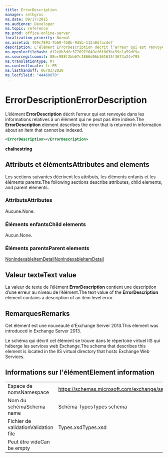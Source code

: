 ```yaml
---
title: ErrorDescription
manager: sethgros
ms.date: 09/17/2015
ms.audience: Developer
ms.topic: reference
ms.prod: office-online-server
localization_priority: Normal
ms.assetid: 409c7893-7b69-4b0b-9d5b-112a0dfacde7
description: L’élément ErrorDescription décrit l’erreur qui est renvoyée dans les informations relatives à un élément qui ne peut pas être indexé.
ms.openlocfilehash: d12e8b3dfc377097f649ef6f863bc59c1a59df9a
ms.sourcegitcommit: 88ec988f2bb67c1866d06b361615f3674a24e795
ms.translationtype: MT
ms.contentlocale: fr-FR
ms.lasthandoff: 06/03/2020
ms.locfileid: "44460070"
---
```

# <a name="errordescription"></a><span data-ttu-id="3cb50-103">ErrorDescription</span><span class="sxs-lookup"><span data-stu-id="3cb50-103">ErrorDescription</span></span>

<span data-ttu-id="3cb50-104">L’élément **ErrorDescription** décrit l’erreur qui est renvoyée dans les informations relatives à un élément qui ne peut pas être indexé.</span><span class="sxs-lookup"><span data-stu-id="3cb50-104">The **ErrorDescription** element describes the error that is returned in information about an item that cannot be indexed.</span></span> 
  
```XML
<ErrorDescription></ErrorDescription>
```

 <span data-ttu-id="3cb50-105">**chaîne**</span><span class="sxs-lookup"><span data-stu-id="3cb50-105">**string**</span></span>
## <a name="attributes-and-elements"></a><span data-ttu-id="3cb50-106">Attributs et éléments</span><span class="sxs-lookup"><span data-stu-id="3cb50-106">Attributes and elements</span></span>

<span data-ttu-id="3cb50-107">Les sections suivantes décrivent les attributs, les éléments enfants et les éléments parents.</span><span class="sxs-lookup"><span data-stu-id="3cb50-107">The following sections describe attributes, child elements, and parent elements.</span></span>
  
### <a name="attributes"></a><span data-ttu-id="3cb50-108">Attributs</span><span class="sxs-lookup"><span data-stu-id="3cb50-108">Attributes</span></span>

<span data-ttu-id="3cb50-109">Aucune.</span><span class="sxs-lookup"><span data-stu-id="3cb50-109">None.</span></span>
  
### <a name="child-elements"></a><span data-ttu-id="3cb50-110">Éléments enfants</span><span class="sxs-lookup"><span data-stu-id="3cb50-110">Child elements</span></span>

<span data-ttu-id="3cb50-111">Aucun.</span><span class="sxs-lookup"><span data-stu-id="3cb50-111">None.</span></span>
  
### <a name="parent-elements"></a><span data-ttu-id="3cb50-112">Éléments parents</span><span class="sxs-lookup"><span data-stu-id="3cb50-112">Parent elements</span></span>

[<span data-ttu-id="3cb50-113">NonIndexableItemDetail</span><span class="sxs-lookup"><span data-stu-id="3cb50-113">NonIndexableItemDetail</span></span>](nonindexableitemdetail.md)
  
## <a name="text-value"></a><span data-ttu-id="3cb50-114">Valeur texte</span><span class="sxs-lookup"><span data-stu-id="3cb50-114">Text value</span></span>

<span data-ttu-id="3cb50-115">La valeur de texte de l’élément **ErrorDescription** contient une description d’une erreur au niveau de l’élément.</span><span class="sxs-lookup"><span data-stu-id="3cb50-115">The text value of the **ErrorDescription** element contains a description of an item level error.</span></span> 
  
## <a name="remarks"></a><span data-ttu-id="3cb50-116">Remarques</span><span class="sxs-lookup"><span data-stu-id="3cb50-116">Remarks</span></span>

<span data-ttu-id="3cb50-117">Cet élément est une nouveauté d'Exchange Server 2013.</span><span class="sxs-lookup"><span data-stu-id="3cb50-117">This element was introduced in Exchange Server 2013.</span></span>
  
<span data-ttu-id="3cb50-118">Le schéma qui décrit cet élément se trouve dans le répertoire virtuel IIS qui héberge les services web Exchange.</span><span class="sxs-lookup"><span data-stu-id="3cb50-118">The schema that describes this element is located in the IIS virtual directory that hosts Exchange Web Services.</span></span>
  
## <a name="element-information"></a><span data-ttu-id="3cb50-119">Informations sur l'élément</span><span class="sxs-lookup"><span data-stu-id="3cb50-119">Element information</span></span>

|||
|:-----|:-----|
|<span data-ttu-id="3cb50-120">Espace de noms</span><span class="sxs-lookup"><span data-stu-id="3cb50-120">Namespace</span></span>  <br/> |https://schemas.microsoft.com/exchange/services/2006/types  <br/> |
|<span data-ttu-id="3cb50-121">Nom du schéma</span><span class="sxs-lookup"><span data-stu-id="3cb50-121">Schema name</span></span>  <br/> |<span data-ttu-id="3cb50-122">Schéma Types</span><span class="sxs-lookup"><span data-stu-id="3cb50-122">Types schema</span></span>  <br/> |
|<span data-ttu-id="3cb50-123">Fichier de validation</span><span class="sxs-lookup"><span data-stu-id="3cb50-123">Validation file</span></span>  <br/> |<span data-ttu-id="3cb50-124">Types.xsd</span><span class="sxs-lookup"><span data-stu-id="3cb50-124">Types.xsd</span></span>  <br/> |
|<span data-ttu-id="3cb50-125">Peut être vide</span><span class="sxs-lookup"><span data-stu-id="3cb50-125">Can be empty</span></span>  <br/> ||
   

